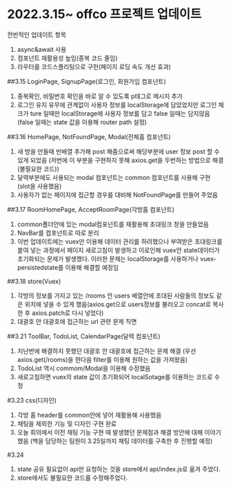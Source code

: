 # 2022.3.15~ offco 프로젝트 업데이트

전반적인 업데이트 항목
1. async&await 사용
2. 컴포넌트 재활용성 높임(중복 코드 줄임)
3. 라우터를 코드스플리팅으로 구헌(페이지 로딩 속도 개선 효과)

##3.15
LoginPage, SignupPage(로그인, 회원가입 컴포넌트)
1. 중복확인, 비밀번호 확인을 바로 알 수 있도록 p태그로 메시지 추가
2. 로그인 유지 유무에 관계없이 사용자 정보를 localStorage에 담았었지만 로그인 체크가 ture 일때만 localStorage에 사용자 정보를 담고 false 일때는 담지않음 (false 일때는 state 값을 이용해 router path 설정)

##3.16
HomePage, NotFoundPage, Modal(전체홈 컴포넌트)
1. 새 방을 만들때 빈배열 추가해 post 해줌으로써 해당부분에 user 정보 post 할 수 있게 되었음
(저번에 이 부분을 구현하지 못해 axios.get을 두번하는 방법으로 해결(불필요한 코드))
2. 달력부분에도 사용되는 modal 컴포넌트는 common 컴포넌트를 사용해 구현
(slot을 사용했음)
3. 사용자가 없는 페이지에 접근할 경우를 대비해 NotFoundPage를 만들어 주었음

##3.17
RoomHomePage, AcceptRoomPage(각방홈 컴포넌트)
1. common폴더안에 있는 modal컴포넌트를 재활용해 초대링크 창을 만들었음
2. NavBar를 컴포넌트로 따로 분리
3. 이번 업데이트에는 vuex만 이용해 데이터 관리를 하려했으나 부여받은 초대링크를 붙여 넣는 과정에서 
페이지 새로고침이 발생하고 이로인해 vuex안 state데이터가 초기화되는 문제가 발생했다.
이러한 문제는 localStorage를 사용하거나 vuex-persistedstate를 이용해 해결할 예정임

##3.18
store(Vuex)
1. 각방의 정보를 가지고 있는 /rooms 안 users 배열안에 초대된 사람들의 정보도 같은 위치에 넣을 수 있게 했음(axios.get으로 users정보를 불러오고 concat로 복사한 후 axios.patch로 다시 넣었다)
2. 대괄호 안 대괄호에 접근하는 url 관련 문제 직면

##3.21
ToolBar, TodoList, CalendarPage(달력 컴포넌트)
1. 지난번에 해결하지 못했던 대괄호 안 대괄호에 접근하는 문제 해결
(우선 axios.get(/rooms)을 한다음 filter를 이용해 원하는 값을 가져왔음)
2. TodoList 역시 commom/Modal을 이용해 수정했음
3. 새로고침하면 vuex의 state 값이 초기화되어 localSotage를 이용하는 코드로 수정

#3.23
css(디자인)
1. 각방 홈 header를 common안에 넣어 재활용해 사용했음
2. 채팅을 제외한 기능 및 디자인 구현 완료
3. 오늘 회의에서 이전 채팅 기능 구현 때 발생했던 문제점과 해결 방안에 대해 이야기 했음
(백을 담당하는 팀원이 3.25일까지 채팅 데이터를 구축한 후 진행할 예정)

#3.24
1. state 공유 필요없이 api만 요청하는 것을 store에서 api/index.js로 옮겨 주었다.
2. store에서도 불필요한 코드를 수정해주었다.
